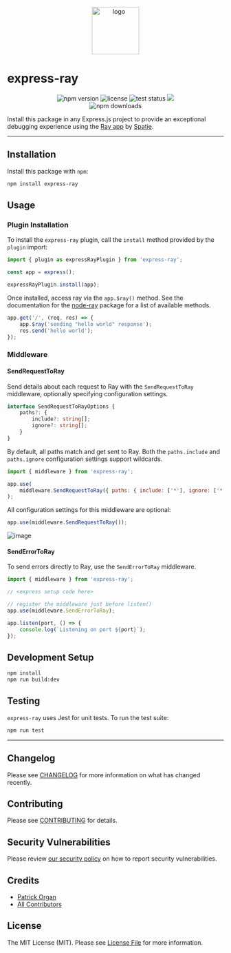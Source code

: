<p align="center">    
    <img src="https://user-images.githubusercontent.com/5508707/158072103-6b329884-c4fa-42f6-8e55-c753bc73374c.png" alt="logo" height="110" />
</p>

# express-ray

<p align="center">
    <img src="https://shields.io/npm/v/express-ray" alt="npm version">
    <img src="https://shields.io/github/license/permafrost-dev/express-ray?logo=opensourceinitiative&logoColor=white" alt="license">
    <img src="https://github.com/permafrost-dev/express-ray/workflows/Run%20Tests/badge.svg" alt="test status">
    <img src="https://codecov.io/gh/permafrost-dev/express-ray/branch/main/graph/badge.svg?token=1tgFqjGUPF"/>
    <br>
    <img src="https://img.shields.io/npm/dt/express-ray.svg?logo=npm" alt="npm downloads">
</p>

Install this package in any Express.js project to provide an exceptional debugging experience using the [Ray app](https://myray.app) by [Spatie](https://spatie.be).

---

## Installation

Install this package with `npm`:

```bash
npm install express-ray
```

## Usage

### Plugin Installation

To install the `express-ray` plugin, call the `install` method provided by the `plugin` import:

```js
import { plugin as expressRayPlugin } from 'express-ray';

const app = express();

expressRayPlugin.install(app);
```

Once installed, access ray via the `app.$ray()` method. See the documentation for the [node-ray](https://github.com/permafrost-dev/node-ray) package for a list of available methods.

```js
app.get('/', (req, res) => {
    app.$ray('sending "hello world" response');
    res.send('hello world');
});
```

### Middleware

#### SendRequestToRay

Send details about each request to Ray with the `SendRequestToRay` middleware, optionally specifying configuration settings.

```ts
interface SendRequestToRayOptions {
    paths?: {
        include?: string[];
        ignore?: string[];
    }
}
```

By default, all paths match and get sent to Ray. Both the `paths.include` and `paths.ignore` configuration settings support wildcards.

```js
import { middleware } from 'express-ray';

app.use(
    middleware.SendRequestToRay({ paths: { include: ['*'], ignore: ['*.css'] } })
);
```

All configuration settings for this middleware are optional:

```js
app.use(middleware.SendRequestToRay());
```

![image](https://user-images.githubusercontent.com/5508707/158073710-37209980-63b0-4812-9687-f3c1b7c721ab.png)

#### SendErrorToRay

To send errors directly to Ray, use the `SendErrorToRay` middleware.

```js
import { middleware } from 'express-ray';

// <express setup code here>

// register the middleware just before listen()
app.use(middleware.SendErrorToRay);

app.listen(port, () => {
    console.log(`Listening on port ${port}`);
});
```

## Development Setup

```bash
npm install
npm run build:dev
```

## Testing

`express-ray` uses Jest for unit tests. To run the test suite:

```bash
npm run test
```

---

## Changelog

Please see [CHANGELOG](CHANGELOG.md) for more information on what has changed recently.

## Contributing

Please see [CONTRIBUTING](.github/CONTRIBUTING.md) for details.

## Security Vulnerabilities

Please review [our security policy](../../security/policy) on how to report security vulnerabilities.

## Credits

- [Patrick Organ](https://github.com/patinthehat)
- [All Contributors](../../contributors)

## License

The MIT License (MIT). Please see [License File](LICENSE) for more information.
